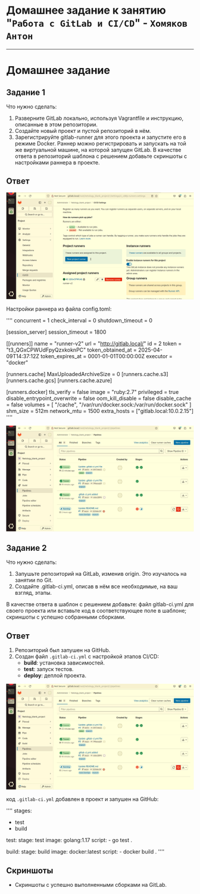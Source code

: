 # Домашнее задание к занятию "`Работа с GitLab и CI/CD`" - `Хомяков Антон`

---

# Домашнее задание

## Задание 1

Что нужно сделать:
1. Разверните GitLab локально, используя Vagrantfile и инструкцию, описанные в этом репозитории.
2. Создайте новый проект и пустой репозиторий в нём.
3. Зарегистрируйте gitlab-runner для этого проекта и запустите его в режиме Docker. Раннер можно регистрировать и запускать на той же виртуальной машине, на которой запущен GitLab.
В качестве ответа в репозиторий шаблона с решением добавьте скриншоты с настройками раннера в проекте.

## Ответ
![Скриншот 1.1](img/Screenshot.ex1_1.png)

Настройки раннера из файла config.toml:

'''' 
concurrent = 1
check_interval = 0
shutdown_timeout = 0

[session_server]
  session_timeout = 1800

[[runners]]
  name = "runner-v2"
  url = "http://gitlab.local/"
  id = 2
  token = "t3_QGxCPWUdFpyQzxkoknPC"
  token_obtained_at = 2025-04-09T14:37:12Z
  token_expires_at = 0001-01-01T00:00:00Z
  executor = "docker"

  [runners.cache]
    MaxUploadedArchiveSize = 0
    [runners.cache.s3]
    [runners.cache.gcs]
    [runners.cache.azure]

  [runners.docker]
    tls_verify = false
    image = "ruby:2.7"
    privileged = true
    disable_entrypoint_overwrite = false
    oom_kill_disable = false
    disable_cache = false
    volumes = [
      "/cache",
      "/var/run/docker.sock:/var/run/docker.sock"
    ]
    shm_size = 512m
    network_mtu = 1500
    extra_hosts = ["gitlab.local:10.0.2.15"]
''''


![Скриншот 2.1](img/Screenshot.ex2_1.png)

## Задание 2

Что нужно сделать:
1. Запушьте репозиторий на GitLab, изменив origin. Это изучалось на занятии по Git.
2. Создайте .gitlab-ci.yml, описав в нём все необходимые, на ваш взгляд, этапы.

В качестве ответа в шаблон с решением добавьте:
файл gitlab-ci.yml для своего проекта или вставьте код в соответствующее поле в шаблоне;
скриншоты с успешно собранными сборками.

## Ответ
1. Репозиторий был запушен на GitHub.
2. Создан файл `.gitlab-ci.yml` с настройкой этапов CI/CD:
   - **build**: установка зависимостей.
   - **test**: запуск тестов.
   - **deploy**: деплой проекта.

![Скриншот 2.1](img/Screenshot.ex2_1.png)

код `.gitlab-ci.yml` добавлен в проект и запушен на GitHub:

''''
stages:
  - test
  - build

test:
  stage: test
  image: golang:1.17
  script:
    - go test .

build:
  stage: build
  image: docker:latest
  script:
    - docker build .
''''

## Скриншоты
- Скриншоты с успешно выполненными сборками на GitLab.

